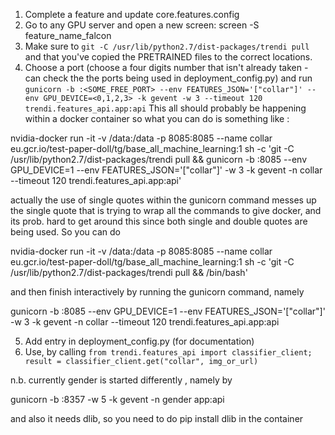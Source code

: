 1. Complete a feature and update core.features.config
2. Go to any GPU server and open a new screen: screen -S feature_name_falcon
3. Make sure to `git -C /usr/lib/python2.7/dist-packages/trendi pull` and that you've copied the PRETRAINED files to the correct locations.
4. Choose a port (choose a four digits number that isn't already taken - can check the the ports being used in deployment_config.py) and run `gunicorn -b :<SOME_FREE_PORT> --env FEATURES_JSON='["collar"]' --env GPU_DEVICE=<0,1,2,3> -k gevent -w 3 --timeout 120 trendi.features_api.app:api`
  This all should probably be happening within a docker container so what you can do is something like : 
  
  nvidia-docker run -it -v /data:/data -p 8085:8085 --name collar eu.gcr.io/test-paper-doll/tg/base_all_machine_learning:1 sh -c 'git -C /usr/lib/python2.7/dist-packages/trendi pull &&  gunicorn -b :8085 --env GPU_DEVICE=1 --env FEATURES_JSON='["collar"]' -w 3 -k gevent -n collar --timeout 120 trendi.features_api.app:api'
  
  actually the use of  single quotes within the gunicorn command messes up the single quote that is trying to wrap all the commands to give docker, and its prob. hard to get around this since both single and double quotes are being used. So you can do 
  
  nvidia-docker run -it -v /data:/data -p 8085:8085 --name collar eu.gcr.io/test-paper-doll/tg/base_all_machine_learning:1 sh -c 'git -C /usr/lib/python2.7/dist-packages/trendi pull && /bin/bash'   
  
  and then finish interactively by running the gunicorn command, namely
  
  gunicorn -b :8085 --env GPU_DEVICE=1 --env FEATURES_JSON='["collar"]' -w 3 -k gevent -n collar --timeout 120 trendi.features_api.app:api


5. Add entry in deployment_config.py (for documentation)
6. Use, by calling `from trendi.features_api import classifier_client; result = classifier_client.get("collar", img_or_url)`


n.b. currently gender is started differently , namely by 

gunicorn -b :8357 -w 5 -k gevent -n gender app:api

and also it needs dlib, so you need to do pip install dlib in the container
